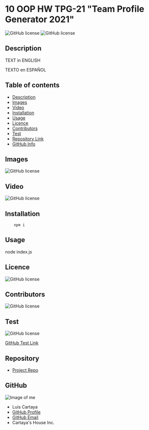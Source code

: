 
# **10 OOP HW TPG-21 "Team Profile Generator 2021"**

![GitHub license](https://img.shields.io/badge/Made%20by-%40cartaya1-orange)
![GitHub license](https://img.shields.io/badge/license-MIT-blue.svg)

## Description

TEXT in ENGLISH

TEXTO en ESPAÑOL

## Table of contents

- [Description](#Description)
- [Images](#Images)
- [Video](#Video)
- [Installation](#Installation)
- [Usage](#Usage)
- [Licence](#Licence)
- [Contributors](#Contributors)
- [Test](#Test)
- [Repository Link](#Repository)
- [GitHub Info](#GitHub) 


## Images 

![GitHub license](./dist/screen.png)

## Video

![GitHub license](./dist/shortvideo.gif)


## Installation

        npm i

## Usage

node index.js

## Licence

![GitHub license](https://img.shields.io/badge/license-MIT-blue.svg)

## Contributors

![GitHub license](https://img.shields.io/badge/Made%20by-%40cartaya1-orange)

## Test

![GitHub license](https://img.shields.io/badge/test-100%25-success)

[GitHub Test Link](https://cartaya1.github.io/TPG-21/)


## Repository

- [Project Repo](https://github.com/cartaya1/RTPG-21)

## GitHub

![Image of me](https://avatars.githubusercontent.com/u/85638758?v=4)
- Luis Cartaya
- [GitHub Profile](https://github.com/cartaya1)
- [GitHub Email](cartaya1@msn.com)
- Cartaya's House Inc.